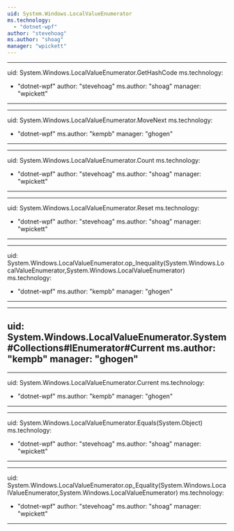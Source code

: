 ```yaml
---
uid: System.Windows.LocalValueEnumerator
ms.technology: 
  - "dotnet-wpf"
author: "stevehoag"
ms.author: "shoag"
manager: "wpickett"
---
```


---
uid: System.Windows.LocalValueEnumerator.GetHashCode
ms.technology: 
  - "dotnet-wpf"
author: "stevehoag"
ms.author: "shoag"
manager: "wpickett"
---

---
uid: System.Windows.LocalValueEnumerator.MoveNext
ms.technology: 
  - "dotnet-wpf"
ms.author: "kempb"
manager: "ghogen"
---

---
uid: System.Windows.LocalValueEnumerator.Count
ms.technology: 
  - "dotnet-wpf"
author: "stevehoag"
ms.author: "shoag"
manager: "wpickett"
---

---
uid: System.Windows.LocalValueEnumerator.Reset
ms.technology: 
  - "dotnet-wpf"
author: "stevehoag"
ms.author: "shoag"
manager: "wpickett"
---

---
uid: System.Windows.LocalValueEnumerator.op_Inequality(System.Windows.LocalValueEnumerator,System.Windows.LocalValueEnumerator)
ms.technology: 
  - "dotnet-wpf"
ms.author: "kempb"
manager: "ghogen"
---

---
uid: System.Windows.LocalValueEnumerator.System#Collections#IEnumerator#Current
ms.author: "kempb"
manager: "ghogen"
---

---
uid: System.Windows.LocalValueEnumerator.Current
ms.technology: 
  - "dotnet-wpf"
ms.author: "kempb"
manager: "ghogen"
---

---
uid: System.Windows.LocalValueEnumerator.Equals(System.Object)
ms.technology: 
  - "dotnet-wpf"
author: "stevehoag"
ms.author: "shoag"
manager: "wpickett"
---

---
uid: System.Windows.LocalValueEnumerator.op_Equality(System.Windows.LocalValueEnumerator,System.Windows.LocalValueEnumerator)
ms.technology: 
  - "dotnet-wpf"
author: "stevehoag"
ms.author: "shoag"
manager: "wpickett"
---
